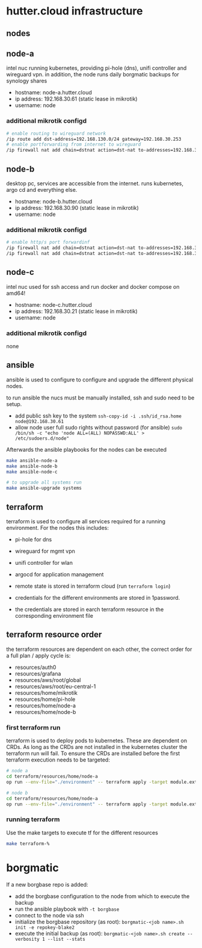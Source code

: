 # hutter.cloud infrastructure

## nodes

## node-a

intel nuc running kubernetes, providing pi-hole (dns), unifi controller and wireguard vpn.
in addition, the node runs daily borgmatic backups for synology shares
- hostname: node-a.hutter.cloud
- ip address: 192.168.30.61 (static lease in mikrotik)
- username: node

### additional mikrotik configd

```bash
# enable routing to wireguard network
/ip route add dst-address=192.168.130.0/24 gateway=192.168.30.253
# enable portforwarding from internet to wireguard
/ip firewall nat add chain=dstnat action=dst-nat to-addresses=192.168.30.61 to-ports=32767 protocol=udp in-interface=bridge-vlan200 dst-port=32767
```

## node-b

desktop pc, services are accessible from the internet.
runs kubernetes, argo cd and everything else.

- hostname: node-b.hutter.cloud
- ip address: 192.168.30.90 (static lease in mikrotik)
- username: node

### additional mikrotik configd

```bash
# enable http/s port forwardinf
/ip firewall nat add chain=dstnat action=dst-nat to-addresses=192.168.30.90 to-ports=80 protocol=tcp in-interface=bridge-vlan200 dst-port=80
/ip firewall nat add chain=dstnat action=dst-nat to-addresses=192.168.30.90 to-ports=443 protocol=tcp in-interface=bridge-vlan200 dst-port=443
```

## node-c

intel nuc used for ssh access and run docker and docker compose on amd64!
- hostname: node-c.hutter.cloud
- ip address: 192.168.30.21 (static lease in mikrotik)
- username: node

### additional mikrotik configd

none

## ansible 

ansible is used to configure to configure and upgrade the different physical nodes.

to run ansible the nucs must be manually installed, ssh and sudo need to be setup.
- add public ssh key to the system `ssh-copy-id -i .ssh/id_rsa.home node@192.168.30.61`
- allow node user full sudo rights without password (for ansible) `sudo /bin/sh -c "echo 'node ALL=(ALL) NOPASSWD:ALL' > /etc/sudoers.d/node"`

Afterwards the ansible playbooks for the nodes can be executed

```bash
make ansible-node-a
make ansible-node-b
make ansible-node-c

# to upgrade all systems run
make ansible-upgrade systems
```
## terraform

terraform is used to configure all services required for a running environment.
For the nodes this includes:

- pi-hole for dns
- wireguard for mgmt vpn
- unifi controller for wlan
- argocd for application management

- remote state is stored in terraform cloud (run `terraform login`)
- credentials for the different environments are stored in 1password.
- the credentials are stored in earch terraform resource in the corresponding environment file

## terraform resource order

the terraform resources are dependent on each other, the correct order for a full plan / apply cycle is:
- resources/auth0
- resources/grafana
- resources/aws/root/global
- resources/aws/root/eu-central-1
- resources/home/mikrotik
- resources/home/pi-hole
- resources/home/node-a
- resources/home/node-b

### first terraform run

terraform is used to deploy pods to kubernetes. These are dependent on CRDs. As long as the CRDs are not installed in the kubernetes cluster the terraform run will fail. To ensure the CRDs are installed before the first terraform execution needs
to be targeted:

```bash
# node a
cd terraform/resources/home/node-a
op run --env-file="./environment" -- terraform apply -target module.external_secrets

# node b
cd terraform/resources/home/node-a
op run --env-file="./environment" -- terraform apply -target module.external_secrets -target moduke.argo_cd
```

### running terraform

Use the make targets to execute tf for the different resources

```bash
make terraform-%
```

# borgmatic

If a new borgbase repo is added:
- add the borgbase configuration to the node from which to execute the backup
- run the ansible playbook with `-t borgbase`
- connect to the node via ssh
- initialize the borgbase repository (as root): `borgmatic-<job name>.sh init -e repokey-blake2`
- execute the initial backup (as root): `borgmatic-<job name>.sh create --verbosity 1 --list --stats`
